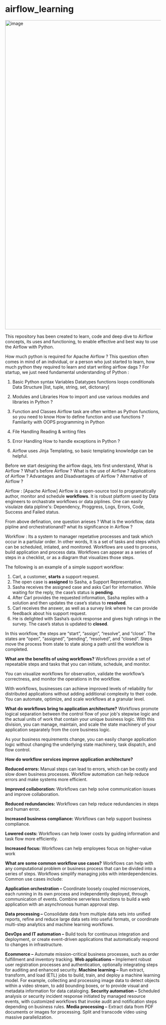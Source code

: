# airflow_learning
<img width="1000" alt="image" src="https://github.com/user-attachments/assets/fc448e81-d1b3-43c5-9447-a38ad235a108">


This repository has been created to learn, code and deep dive to Airflow concepts, its uses and functioning, to enable effective and best way to use the Airflow with Python.

How much python is required for Apache Airflow ?
  This question often comes in mind of an individual, or a person who just started to learn, how much python they required to learn and start writing airflow dags ?
  For startup, we just need fundamental understanding of Python :
  1. Basic Python syntax
       Variables
       Datatypes
       functions
       loops
       conditionals
       Data Structure [list, tuple, string, set, dictonary]

  2.  Modules and Libraries
        How to import and use various modules and libraries in Python ?

  3.  Function and Classes
         Airflow task are often written as Python functions, so you need to know
            How to define function and use functions ?
            Familarity with OOPS programming in Python

  4. File Handling
       Reading & writing files

  5.  Error Handling
        How to handle exceptions in Python ?

  6.  Airflow uses Jinja Templating, so basic templating knowledge can be helpful.

Before we start designing the airflow dags, lets first understand, 
  What is Airflow ? 
  What's before Airflow ?
  What is the use of Airflow ?
  Applications of Airflow ?
  Advantages and Disadvantages of Airflow ?
  Alternative of Airflow ?

Airflow : [Apache Airflow]
  Airflow is a open-source tool to programatically author, monitor and schedule **workflows**.
  It is robust platform used by Data engineers to orchastrate workflows or data piplines. 
  One can easily visulaize data pipline's:
    Dependency, Proggress, Logs, Errors, Code, Success and Failed status.

  From above defination, one question arieses ? What is the workflow, data pipline and orchestrationand? what its significance in Airflow ?

  Workflow : Its a system to manager repetative processes and task which occur in a partiular order. 
  In other words, It is a set of tasks and steps which can be scheduled, intiated, and monitored. 
  Workflows are used to process, build application and process data.
  Workflows can appear as a series of steps in a checklist, or as a diagram that visualizes those steps.

  The following is an example of a simple support workflow:

  1.  Carl, a customer, **starts** a support request.
  2.  The open case is **assigned** to Sasha, a Support Representative.
  3.  Sasha receives the assigned case and asks Carl for information. While waiting for the reply, the case’s status is **pending**.
  4.  After Carl provides the requested information, Sasha replies with a solution and then updates the case’s status to **resolved**.
  5.  Carl receives the answer, as well as a survey link where he can provide feedback about his support request.
  6.  He is delighted with Sasha’s quick response and gives high ratings in the survey. The case’s status is updated to **closed**.

In this workflow, the steps are “start”, “assign”, “resolve”, and “close”. The states are “open”, “assigned”, “pending”, “resolved”, and “closed”. Steps move the process from state to state along a path until the workflow is completed.


**What are the benefits of using workflows?**
Workflows provide a set of repeatable steps and tasks that you can initiate, schedule, and monitor.

You can visualize workflows for observation, validate the workflow’s correctness, and monitor the operations in the workflow.

With workflows, businesses can achieve improved levels of reliability for distributed applications without adding additional complexity to their code. You can automate, optimize, and scale workflows at a granular level. 

**What do workflows bring to application architecture?**
Workflows promote logical separation between the control flow of your job's stepwise logic and the actual units of work that contain your unique business logic. With this division, you can manage, maintain, and scale the state machinery of your application separately from the core business logic.

As your business requirements change, you can easily change application logic without changing the underlying state machinery, task dispatch, and flow control.

**How do workflow services improve application architecture?**

  **Reduced errors:** Manual steps can lead to errors, which can be costly and slow down business processes. 
                       Workflow automation can help reduce errors and make systems more efficient. 
  
  **Improved collaboration:** Workflows can help solve communication issues and improve collaboration. 
 
  **Reduced redundancies:** Workflows can help reduce redundancies in steps and human error. 
 
  **Increased business compliance:** Workflows can help support business compliance. 
 
  **Lowered costs:** Workflows can help lower costs by guiding information and task flow more efficiently. 
 
  **Increased focus:** Workflows can help employees focus on higher-value work


**What are some common workflow use cases?**
Workflows can help with any computational problem or business process that can be divided into a series of steps. Workflows simplify managing jobs with interdependencies. Common use cases include:

**Application orchestration –** Coordinate loosely coupled microservices, each running in its own process and independently deployed, through communication of events. Combine serverless functions to build a web application with an asynchronous human approval step.

**Data processing –** Consolidate data from multiple data sets into unified reports, refine and reduce large data sets into useful formats, or coordinate multi-step analytics and machine learning workflows.

**DevOps and IT automation –** Build tools for continuous integration and deployment, or create event-driven applications that automatically respond to changes in infrastructure.

**Ecommerce –** Automate mission-critical business processes, such as order fulfillment and inventory tracking.
**Web applications –** Implement robust user registration processes and authentication, optionally integrating steps for auditing and enhanced security.
**Machine learning –** Run extract, transform, and load (ETL) jobs to build, train, and deploy a machine learning model. For example, collecting and processing image data to detect objects within a video stream, to add bounding boxes, or to provide visual and metadata information for data cataloging.
**Security automation –** Scheduled analysis or security incident response initiated by managed resource events, with customized workflows that invoke audit and notification steps depending on business rules.
**Media processing –** Extract data from PDF documents or images for processing. Split and transcode video using massive parallelization. 

  
  
  

  
  
  
  
  



     
